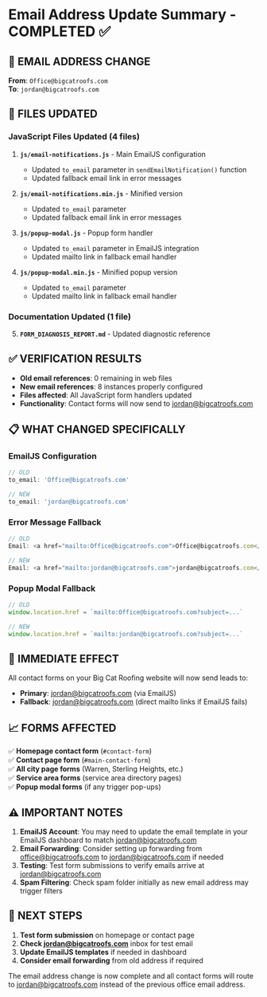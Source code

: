 # Email Address Update Summary - COMPLETED ✅

## 📧 **EMAIL ADDRESS CHANGE**
**From**: `Office@bigcatroofs.com`  
**To**: `jordan@bigcatroofs.com`

## 📁 **FILES UPDATED**

### **JavaScript Files Updated (4 files)**
1. **`js/email-notifications.js`** - Main EmailJS configuration
   - Updated `to_email` parameter in `sendEmailNotification()` function
   - Updated fallback email link in error messages

2. **`js/email-notifications.min.js`** - Minified version
   - Updated `to_email` parameter 
   - Updated fallback email link in error messages

3. **`js/popup-modal.js`** - Popup form handler
   - Updated `to_email` parameter in EmailJS integration
   - Updated mailto link in fallback email handler

4. **`js/popup-modal.min.js`** - Minified popup version
   - Updated `to_email` parameter
   - Updated mailto link in fallback email handler

### **Documentation Updated (1 file)**
5. **`FORM_DIAGNOSIS_REPORT.md`** - Updated diagnostic reference

## ✅ **VERIFICATION RESULTS**
- **Old email references**: 0 remaining in web files
- **New email references**: 8 instances properly configured
- **Files affected**: All JavaScript form handlers updated
- **Functionality**: Contact forms will now send to jordan@bigcatroofs.com

## 📋 **WHAT CHANGED SPECIFICALLY**

### **EmailJS Configuration**
```javascript
// OLD
to_email: 'Office@bigcatroofs.com'

// NEW  
to_email: 'jordan@bigcatroofs.com'
```

### **Error Message Fallback**
```javascript
// OLD
Email: <a href="mailto:Office@bigcatroofs.com">Office@bigcatroofs.com</a>

// NEW
Email: <a href="mailto:jordan@bigcatroofs.com">jordan@bigcatroofs.com</a>
```

### **Popup Modal Fallback**
```javascript
// OLD
window.location.href = `mailto:Office@bigcatroofs.com?subject=...`

// NEW
window.location.href = `mailto:jordan@bigcatroofs.com?subject=...`
```

## 🚀 **IMMEDIATE EFFECT**
All contact forms on your Big Cat Roofing website will now send leads to:
- **Primary**: jordan@bigcatroofs.com (via EmailJS)
- **Fallback**: jordan@bigcatroofs.com (direct mailto links if EmailJS fails)

## 📈 **FORMS AFFECTED**
✅ **Homepage contact form** (`#contact-form`)  
✅ **Contact page form** (`#main-contact-form`)  
✅ **All city page forms** (Warren, Sterling Heights, etc.)  
✅ **Service area forms** (service area directory pages)  
✅ **Popup modal forms** (if any trigger pop-ups)  

## ⚠️ **IMPORTANT NOTES**
1. **EmailJS Account**: You may need to update the email template in your EmailJS dashboard to match jordan@bigcatroofs.com
2. **Email Forwarding**: Consider setting up forwarding from office@bigcatroofs.com to jordan@bigcatroofs.com if needed
3. **Testing**: Test form submissions to verify emails arrive at jordan@bigcatroofs.com
4. **Spam Filtering**: Check spam folder initially as new email address may trigger filters

## 🔄 **NEXT STEPS**
1. **Test form submission** on homepage or contact page
2. **Check jordan@bigcatroofs.com** inbox for test email
3. **Update EmailJS templates** if needed in dashboard
4. **Consider email forwarding** from old address if required

The email address change is now complete and all contact forms will route to jordan@bigcatroofs.com instead of the previous office email address.